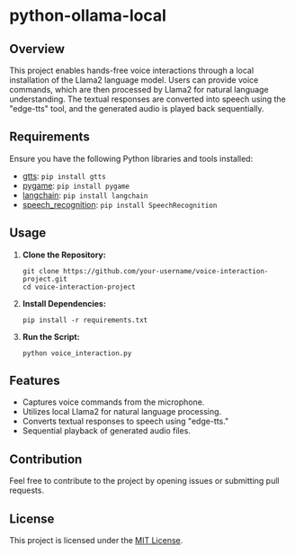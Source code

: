 # python-ollama-local

## Overview

This project enables hands-free voice interactions through a local installation of the Llama2 language model. Users can provide voice commands, which are then processed by Llama2 for natural language understanding. The textual responses are converted into speech using the "edge-tts" tool, and the generated audio is played back sequentially.

## Requirements

Ensure you have the following Python libraries and tools installed:

- [gtts](https://pypi.org/project/gTTS/): `pip install gtts`
- [pygame](https://pypi.org/project/pygame/): `pip install pygame`
- [langchain](https://pypi.org/project/langchain/): `pip install langchain`
- [speech_recognition](https://pypi.org/project/SpeechRecognition/): `pip install SpeechRecognition`

## Usage

1. **Clone the Repository:**
   ```
   git clone https://github.com/your-username/voice-interaction-project.git
   cd voice-interaction-project
   ```

2. **Install Dependencies:**
   ```
   pip install -r requirements.txt
   ```

3. **Run the Script:**
   ```
   python voice_interaction.py
   ```

## Features

- Captures voice commands from the microphone.
- Utilizes local Llama2 for natural language processing.
- Converts textual responses to speech using "edge-tts."
- Sequential playback of generated audio files.

## Contribution

Feel free to contribute to the project by opening issues or submitting pull requests.

## License

This project is licensed under the [MIT License](LICENSE).
